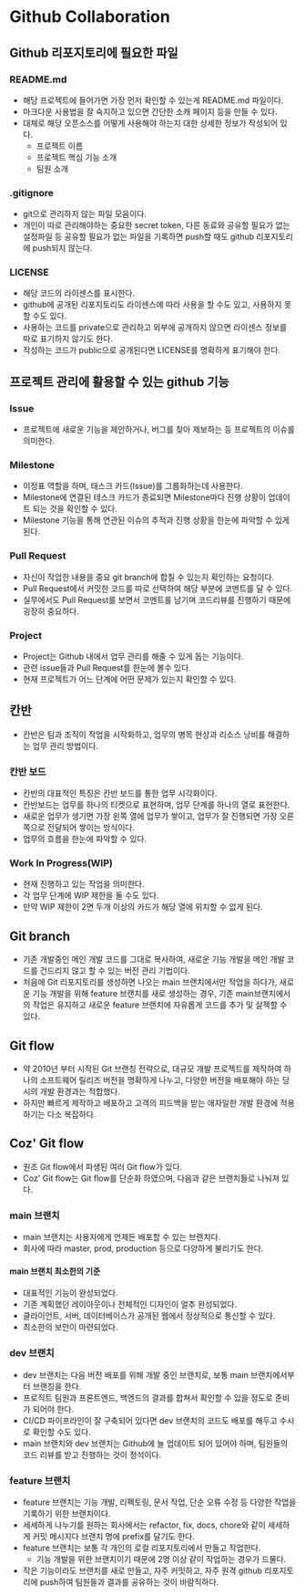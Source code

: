 # Github Collaboration

## Github 리포지토리에 필요한 파일
### README.md
* 해당 프로젝트에 들어가면 가장 먼저 확인할 수 있는게 README.md 파일이다.
* 마크다운 사용법을 잘 숙지하고 있으면 간단한 소캐 페이지 등을 만들 수 있다.
* 대체로 해당 오픈소스를 어떻게 사용해야 하는지 대한 상세한 정보가 작성되어 있다.
    * 프로젝트 이름
    * 프로젝트 핵심 기능 소개
    * 팀원 소개

### .gitignore
* git으로 관리하지 않는 파일 모음이다.
* 개인이 따로 관리해야하는 중요한 secret token, 다른 동료와 공유할 필요가 없는 설정파일 등 공유할 필요가 없는 파일을 기록하면 push할 때도 github 리포지토리에 push되지 않는다.

### LICENSE
* 해당 코드의 라이센스를 표시한다.
* github에 공개된 리포지토리도 라이센스에 따라 사용을 할 수도 있고, 사용하지 못 할 수도 있다.
* 사용하는 코드를 private으로 관리하고 외부에 공개하지 않으면 라이센스 정보를 따로 표기하지 않기도 한다.
* 작성하는 코드가 public으로 공개된다면 LICENSE를 명확하게 표기해야 한다.


## 프로젝트 관리에 활용할 수 있는 github 기능
### Issue
* 프로젝트에 새로운 기능을 제안하거나, 버그를 찾아 제보하는 등 프로젝트의 이슈를 의미한다.

### Milestone
* 이정표 역할을 하며, 태스크 카드(Issue)를 그룹화하는데 사용한다.
* Milestone에 연결된 테스크 카드가 종료되면 Milestone마다 진행 상황이 업데이트 되는 것을 확인할 수 있다.
* Milestone 기능을 통해 연관된 이슈의 추적과 진행 상황을 한눈에 파악할 수 있게 된다.

### Pull Request
* 자신이 작업한 내용을 중요 git branch에 합칠 수 있는지 확인하는 요청이다.
* Pull Request에서 커밋한 코드를 따로 선택하여 해당 부분에 코멘트를 달 수 있다.
* 실무에서도 Pull Request를 보면서 코멘트를 남기며 코드리뷰를 진행하기 때문에 굉장히 중요하다.


### Project
* Project는 Github 내에서 업무 관리를 해줄 수 있게 돕는 기능이다.
* 관련 issue들과 Pull Request를 한눈에 볼수 있다.
* 현재 프로젝트가 어느 단계에 어떤 문제가 있는지 확인할 수 있다.

## 칸반
* 칸반은 팀과 조직이 작업을 시작화하고, 업무의 병목 현상과 리소스 낭비를 해결하는 업무 관리 방법이다.
### 칸반 보드
* 칸반의 대표적인 특징은 칸반 보드를 통한 업무 시각화이다.
* 칸반보드는 업무를 하나의 티켓으로 표현하며, 업무 단계를 하나의 열로 표현한다.
* 새로운 업무가 생기면 가장 왼쪽 열에 업무가 쌓이고, 업무가 잘 진행되면 가장 오른쪽으로 전달되어 쌓이는 방식이다.
* 업무의 흐름을 한눈에 파악할 수 있다.

### Work In Progress(WIP)
* 현재 진행하고 있는 작업을 의미한다.
* 각 업무 단계에 WIP 제한을 둘 수도 있다.
* 만약 WIP 제한이 2면 두개 이상의 카드가 해당 열에 위치할 수 없게 된다.

## Git branch
* 기존 개발중인 메인 개발 코드를 그대로 복사하여, 새로운 기능 개발을 메인 개발 코드를 건드리지 않고 할 수 있는 버전 관리 기법이다.
* 처음에 Git 리포지토리를 생성하면 나오는 main 브랜치에서만 작업을 하다가, 새로운 기능 개발을 위해 feature 브랜치를 새로 생성하는 경우, 기존 main브랜치에서의 작업은 유지하고 새로운 feature 브랜치에 자유롭게 코드를 추가 및 살젝할 수 있다.

## Git flow
* 약 2010년 부터 시작된 Git 브랜칭 전략으로, 대규모 개발 프로젝트를 제작하여 하나의 소프트웨어 릴리즈 버전을 명확하게 나누고, 다양한 버전을 배포해야 하는 당시의 개발 환경과는 적합했다.
* 하지만 빠르게 제작하고 배포하고 고객의 피드백을 받는 애자일한 개발 환경에 적용하기는 다소 복잡하다.

## Coz' Git flow
* 원조 Git flow에서 파생된 여러 Git flow가 있다.
* Coz' Git flow는 Git flow를 단순화 하였으며, 다음과 같은 브랜치들로 나눠져 있다.
### main 브랜치
* main 브랜치는 사용자에게 언제든 배포할 수 있는 브랜치다.
* 회사에 따라 master, prod, production 등으로 다양하게 불리기도 한다.
#### main 브랜치 최소한의 기준
* 대표적인 기능이 완성되었다.
* 기존 계획했던 레이아웃이나 전체적인 디자인이 얼추 완성되었다.
* 클라이언트, 서버, 데이터베이스가 공개된 웹에서 정상적으로 통신할 수 있다.
* 최소한의 보안이 마련되었다.

### dev 브랜치
* dev 브랜치는 다음 버전 배포를 위해 개발 중인 브랜치로, 보통 main 브랜치에서부터 브랜칭을 한다. 
* 프로직트 팀원과 프론트엔드, 백엔드의 결과를 합쳐서 확인할 수 있을 정도로 준비가 되어야 한다.
* CI/CD 파이프라인이 잘 구축되어 있다면 dev 브랜치의 코드도 배포를 해두고 수시로 확인할 수도 있다.
* main 브랜치와 dev 브랜치는 Github에 늘 업데이트 되어 있어야 하며, 팀원들의 코드 리뷰를 받고 진행하는 것이 정석이다.

### feature 브랜치
* feature 브랜치는 기능 개발, 리펙토링, 문서 작업, 단순 오류 수정 등 다양한 작업을 기록하기 위한 브랜치이다.
* 세세하게 나누기를 원하는 회사에서는 refactor, fix, docs, chore와 같이 세세하게 커밋 메시지다 브랜치 명에 prefix를 달기도 한다.
* feature 브랜치는 보통 각 개인의 로컬 리포지토리에서 만들고 작업한다.
  * 기능 개발을 위한 브랜치이기 때문에 2명 이상 같이 작업하는 경우가 드물다.
* 작은 기능이라도 브랜치를 새로 만들고, 자주 커밋하고, 자주 원격 github 리포지토리에 push하여 팀원들과 결과를 공유하는 것이 바람직하다.


